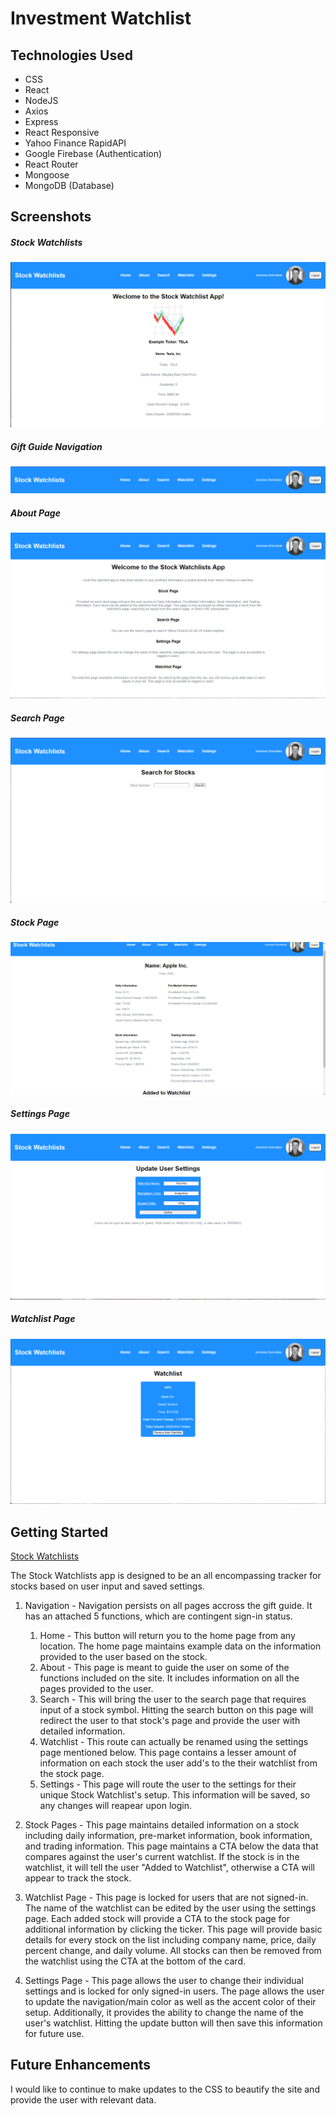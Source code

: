 # Investment Watchlist

## Technologies Used

- CSS
- React
- NodeJS
- Axios
- Express
- React Responsive
- Yahoo Finance RapidAPI
- Google Firebase (Authentication)
- React Router
- Mongoose
- MongoDB (Database)


## Screenshots

##### *Stock Watchlists*
![Stock Watchlists](/public/images/hp.png "Stock Watchlists")

##### *Gift Guide Navigation*
![Stock Watchlists Navigation](/public/images/nav.png "Stock Watchlists Navigation")

##### *About Page*
![About Page](/public/images/about.png "About Page")

##### *Search Page*
![Search Page](/public/images/search.png "Search Page")

##### *Stock Page*
![Stock Page](/public/images/stock.png "Stock Page")

##### *Settings Page*
![Settings Page](/public/images/settings.png "Settings Page")

##### *Watchlist Page*
![Watchlist Page](/public/images/watchlist.png "Watchlist Page")



## Getting Started

[Stock Watchlists](https://investment-watchlist.netlify.app/)

The Stock Watchlists app is designed to be an all encompassing tracker for stocks based on user input and saved settings.

1. Navigation - Navigation persists on all pages accross the gift guide. It has an attached 5 functions, which are contingent sign-in status.
   1. Home - This button will return you to the home page from any location. The home page maintains example data on the information provided to the user based on the stock.
   2. About - This page is meant to guide the user on some of the functions included on the site. It includes information on all the pages provided to the user.
   3. Search - This will bring the user to the search page that requires input of a stock symbol. Hitting the search button on this page will redirect the user to that stock's page and provide the user with detailed information.
   4. Watchlist - This route can actually be renamed using the settings page mentioned below. This page contains a lesser amount of information on each stock the user add's to the their watchlist from the stock page.
   5. Settings - This page will route the user to the settings for their unique Stock Watchlist's setup. This information will be saved, so any changes will reapear upon login.

2. Stock Pages - This page maintains detailed information on a stock including daily information, pre-market information, book information, and trading information. This page maintains a CTA below the data that compares against the user's current watchlist. If the stock is in the watchlist, it will tell the user "Added to Watchlist", otherwise a CTA will appear to track the stock.

3. Watchlist Page - This page is locked for users that are not signed-in. The name of the watchlist can be edited by the user using the settings page. Each added stock will provide a CTA to the stock page for additional information by clicking the ticker. This page will provide basic details for every stock on the list including company name, price, daily percent change, and daily volume. All stocks can then be removed from the watchlist using the CTA at the bottom of the card. 

4. Settings Page - This page allows the user to change their individual settings and is locked for only signed-in users. The page allows the user to update the navigation/main color as well as the accent color of their setup. Additionally, it provides the ability to change the name of the user's watchlist. Hitting the update button will then save this information for future use.


## Future Enhancements

I would like to continue to make updates to the CSS to beautify the site and provide the user with relevant data.
